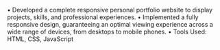 • Developed a complete responsive personal portfolio website to display projects, skills, and professional
experiences.
• Implemented a fully responsive design, guaranteeing an optimal viewing experience across a wide range of
devices, from desktops to mobile phones.
• Tools Used: HTML, CSS, JavaScript
